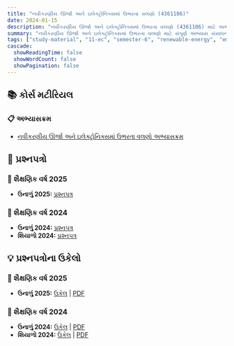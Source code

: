 ```yaml
---
title: "નવીકરણીય ઊર્જા અને ઇલેક્ટ્રોનિક્સમાં ઉભરતા વલણો (4361106)"
date: 2024-01-15
description: "નવીકરણીય ઊર્જા અને ઇલેક્ટ્રોનિક્સમાં ઉભરતા વલણો (4361106) માટે અભ્યાસ સામગ્રી, પ્રશ્નપત્રો અને ઉકેલો - ઇલેક્ટ્રોનિક્સ અને કમ્યુનિકેશન એન્જિનિયરિંગ, સેમેસ્ટર 6"
summary: "નવીકરણીય ઊર્જા અને ઇલેક્ટ્રોનિક્સમાં ઉભરતા વલણો માટે સંપૂર્ણ અભ્યાસ સંસાધનોનો સંગ્રહ જેમાં સિલેબસ, 2024-2025ના પ્રશ્નપત્રો અને વિગતવાર ઉકેલોનો સમાવેશ થાય છે"
tags: ["study-material", "11-ec", "semester-6", "renewable-energy", "emerging-trends", "electronics", "4361106"]
cascade:
  showReadingTime: false
  showWordCount: false
  showPagination: false
---
```


## 📚 કોર્સ મટીરિયલ

### 📋 અભ્યાસક્રમ

- [નવીકરણીય ઊર્જા અને ઇલેક્ટ્રોનિક્સમાં ઉભરતા વલણો અભ્યાસક્રમ](/resources/study-materials/11-ec/sem-6/4361106-rete/4361106.pdf)

## 📝 પ્રશ્નપત્રો

### 📅 શૈક્ષણિક વર્ષ 2025

- **ઉનાળું 2025:** [પ્રશ્નપત્ર](/resources/study-materials/11-ec/sem-6/4361106-rete/4361106-Summer-2025.pdf)

### 📅 શૈક્ષણિક વર્ષ 2024  

- **ઉનાળું 2024:** [પ્રશ્નપત્ર](/resources/study-materials/11-ec/sem-6/4361106-rete/4361106-Summer-2024.pdf)
- **શિયાળો 2024:** [પ્રશ્નપત્ર](/resources/study-materials/11-ec/sem-6/4361106-rete/4361106-Winter-2024.pdf)

## 💡 પ્રશ્નપત્રોના ઉકેલો

### 📅 શૈક્ષણિક વર્ષ 2025

- **ઉનાળું 2025:** [ઉકેલ](4361106-summer-2025-solution) | [PDF](4361106-summer-2025-solution.gu.pdf)

### 📅 શૈક્ષણિક વર્ષ 2024

- **ઉનાળું 2024:** [ઉકેલ](4361106-summer-2024-solution) | [PDF](4361106-summer-2024-solution.gu.pdf)
- **શિયાળો 2024:** [ઉકેલ](4361106-winter-2024-solution) | [PDF](4361106-winter-2024-solution.gu.pdf)
